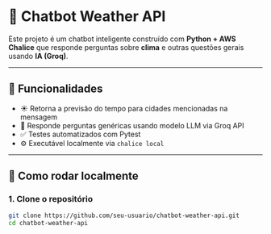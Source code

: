 # 🤖 Chatbot Weather API

Este projeto é um chatbot inteligente construído com **Python + AWS Chalice** que responde perguntas sobre **clima** e outras questões gerais usando **IA (Groq)**.

---

## 📌 Funcionalidades

- ☀️ Retorna a previsão do tempo para cidades mencionadas na mensagem
- 🧠 Responde perguntas genéricas usando modelo LLM via Groq API
- ✅ Testes automatizados com Pytest
- ⚙️ Executável localmente via `chalice local`

---

## 🚀 Como rodar localmente

### 1. Clone o repositório

```bash
git clone https://github.com/seu-usuario/chatbot-weather-api.git
cd chatbot-weather-api